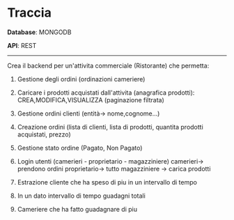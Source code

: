 <h1>Traccia</h1>

<b>Database</b>: MONGODB

<b>API</b>: REST

<hr>

Crea il backend per un'attivita commerciale (Ristorante) che permetta:

1. Gestione degli ordini (ordinazioni cameriere)
2. Caricare i prodotti acquistati dall'attivita (anagrafica prodotti): CREA,MODIFICA,VISUALIZZA (paginazione filtrata)
3. Gestione ordini clienti (entità-> nome,cognome...)
4. Creazione ordini (lista di clienti, lista di prodotti, quantita prodotti acquistati, prezzo)
5. Gestione stato ordine (Pagato, Non Pagato)
6. Login utenti (camerieri - proprietario - magazziniere)
   camerieri-> prendono ordini
   proprietario-> tutto
   magazziniere -> carica prodotti

7. Estrazione cliente che ha speso di piu in un intervallo di tempo
8. In un dato intervallo di tempo guadagni totali
9. Cameriere che ha fatto guadagnare di piu
